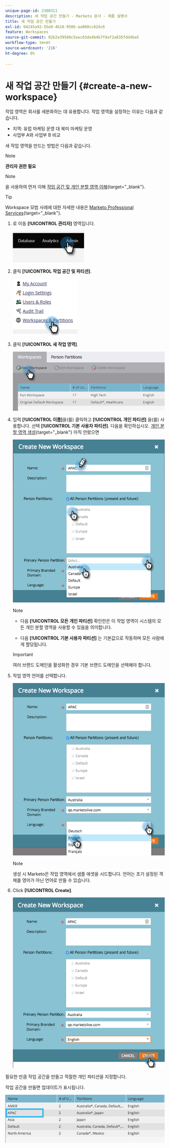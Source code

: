 ```yaml
---
unique-page-id: 2360311
description: 새 작업 공간 만들기 - Marketo 문서 - 제품 설명서
title: 새 작업 공간 만들기
exl-id: 04245a92-55e0-4b18-9506-aa060cc62dc6
feature: Workspaces
source-git-commit: 02b2e39580c5eac63de4b4b7fdaf2a835fdd4ba5
workflow-type: tm+mt
source-wordcount: '216'
ht-degree: 0%

---
```


# 새 작업 공간 만들기 {#create-a-new-workspace}

작업 영역은 회사를 세분화하는 데 유용합니다. 작업 영역을 설정하는 이유는 다음과 같습니다.

* 지역: 유럽 마케팅 운영 대 북미 마케팅 운영
* 사업부 A와 사업부 B 비교

새 작업 영역을 만드는 방법은 다음과 같습니다.

>[!NOTE]
>
>**관리자 권한 필요**

>[!NOTE]
>
>을 사용하여 먼저 이해 [작업 공간 및 개인 분할 영역 이해](/help/marketo/product-docs/administration/workspaces-and-person-partitions/understanding-workspaces-and-person-partitions.md){target="_blank"}.

>[!TIP]
>
>Workspace 모범 사례에 대한 자세한 내용은 [Marketo Professional Services](https://business.adobe.com/products/marketo/services-support.html){target="_blank"}.

1. 로 이동 **[!UICONTROL 관리자]** 영역입니다.

   ![](assets/create-a-new-workspace-1.png)

1. 클릭 **[!UICONTROL 작업 공간 및 파티션]**.

   ![](assets/create-a-new-workspace-2.png)

1. 클릭 **[!UICONTROL 새 작업 영역]**.

   ![](assets/create-a-new-workspace-3.png)

1. 입력 **[!UICONTROL 이름]**&#x200B;을(를) 클릭하고 **[!UICONTROL 개인 파티션]** 을(를) 사용합니다. 선택 **[!UICONTROL 기본 사용자 파티션]**. 다음을 확인하십시오. [개인 분할 영역 생성](/help/marketo/product-docs/administration/workspaces-and-person-partitions/create-a-person-partition.md){target="_blank"} 아직 안왔으면

   ![](assets/create-a-new-workspace-4.png)

   >[!NOTE]
   >
   >* 다음 **[!UICONTROL 모든 개인 파티션]** 확인란은 이 작업 영역이 시스템의 모든 개인 분할 영역을 사용할 수 있음을 의미합니다.
   >
   >* 다음 **[!UICONTROL 기본 사용자 파티션]** 는 기본값으로 작동하며 모든 사람에게 할당됩니다.

   >[!IMPORTANT]
   >
   >여러 브랜드 도메인을 활성화한 경우 기본 브랜드 도메인을 선택해야 합니다.

1. 작업 영역 언어를 선택합니다.

   ![](assets/create-a-new-workspace-5.png)

   >[!NOTE]
   >
   >생성 시 Marketo은 작업 영역에서 샘플 에셋을 시드합니다. 언어는 초기 설정된 객체를 영어가 아닌 언어로 만들 수 있습니다.

1. Click **[!UICONTROL Create]**.

   ![](assets/create-a-new-workspace-6.png)

필요한 만큼 작업 공간을 만들고 적절한 개인 파티션을 지정합니다.

작업 공간을 만들면 업데이트가 표시됩니다.

![](assets/create-a-new-workspace-7.png)
